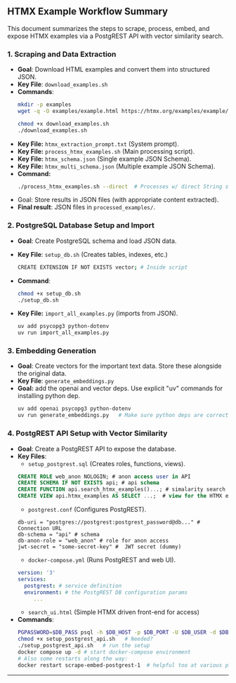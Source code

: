 ## HTMX Example Workflow Summary

This document summarizes the steps to scrape, process, embed, and expose HTMX examples via a PostgREST API with vector similarity search.

### 1. Scraping and Data Extraction

- **Goal**: Download HTML examples and convert them into structured JSON.
- **Key File**: `download_examples.sh`
- **Commands**:
  ```bash
  mkdir -p examples
  wget -q -O examples/example.html https://htmx.org/examples/example/ # Example
  ```
  ```bash
  chmod +x download_examples.sh
  ./download_examples.sh
  ```
- **Key File:** `htmx_extraction_prompt.txt` (System prompt).
- **Key File:** `process_htmx_examples.sh`  (Main processing script).
- **Key File:** `htmx_schema.json`  (Single example JSON Schema).
- **Key File:** `htmx_multi_schema.json`  (Multiple example JSON Schema).
- **Command:**
   ```bash
   ./process_htmx_examples.sh --direct  # Processes w/ direct String schema.
   ```
- Goal: Store results in JSON files (with appropriate content extracted).
- **Final result**: JSON files in `processed_examples/`.

### 2. PostgreSQL Database Setup and Import

- **Goal**: Create PostgreSQL schema and load JSON data.
- **Key File**: `setup_db.sh` (Creates tables, indexes, etc.)

  ```bash
  CREATE EXTENSION IF NOT EXISTS vector; # Inside script
  ```
- **Command**:
  ```bash
  chmod +x setup_db.sh
  ./setup_db.sh
  ```
- **Key File:** `import_all_examples.py` (imports from JSON).
  ```bash
  uv add psycopg3 python-dotenv
  uv run import_all_examples.py
  ````

### 3. Embedding Generation
- **Goal**: Create vectors for the important text data. Store these alongside the original data.
- **Key File**: `generate_embeddings.py`
- **Goal:** add the openai and vector deps. Use explicit "uv" commands for installing python dep.
  ```bash
  uv add openai psycopg3 python-dotenv
  uv run generate_embeddings.py   # Make sure python deps are correctly added before run
  ```


### 4. PostgREST API Setup with Vector Similarity

- **Goal**: Create a PostgREST API to expose the database.
- **Key Files**:
  - `setup_postgrest.sql` (Creates roles, functions, views).
  ```sql
  CREATE ROLE web_anon NOLOGIN; # anon access user in API
  CREATE SCHEMA IF NOT EXISTS api; # api schema
  CREATE FUNCTION api.search_htmx_examples()...; # simalarity search function
  CREATE VIEW api.htmx_examples AS SELECT ...;  # view for the HTMX examples table
  ```
  - `postgrest.conf` (Configures PostgREST).
  ```properties
  db-uri = "postgres://postgrest:postgrest_password@db..." # Connection URL
  db-schema = "api" # schema
  db-anon-role = "web_anon" # role for anon access
  jwt-secret = "some-secret-key" #  JWT secret (dummy)
  ```
  - `docker-compose.yml` (Runs PostgREST and web UI).
  ```yml
  version: '3'
  services:
    postgrest: # service definition
    environment: # the PostgREST DB configuration params
       ...
  ```
  - `search_ui.html` (Simple HTMX driven front-end for access)
- **Commands**:
   ```bash
  PGPASSWORD=$DB_PASS psql -h $DB_HOST -p $DB_PORT -U $DB_USER -d $DB_NAME -f setup_postgrest.sql
   chmod +x setup_postgrest_api.sh   # Needed?
   ./setup_postgrest_api.sh   # run the setup
  docker compose up -d # start docker-compose environment
  # Also some restarts along the way:
  docker restart scrape-embed-postgrest-1  # helpful too at various points, try it before restarting compose env.
   ```
---

